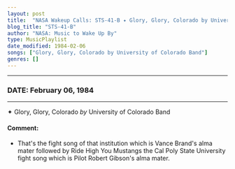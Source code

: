 ```yaml
---
layout: post
title:  "NASA Wakeup Calls: STS-41-B ✦ Glory, Glory, Colorado by University of Colorado Band ✦ February 06, 1984"
blog_title: "STS-41-B"
author: "NASA: Music to Wake Up By"
type: MusicPlaylist
date_modified: 1984-02-06
songs: ["Glory, Glory, Colorado by University of Colorado Band"]
genres: []
---
```


----
### DATE: February 06, 1984
----
✦ Glory, Glory, Colorado *by* University of Colorado Band  

#### Comment:
* That's the fight song of that institution which is Vance Brand's alma mater followed by Ride High You Mustangs the Cal Poly State University fight song which is Pilot Robert Gibson's alma mater.



<br/>
<center>
	<a target="_blank"
	   href="https://twitter.com/intent/tweet?hashtags=Space,NASA,Playlist,NASAWakeupCalls,SpaceProgram&text=🚀 {{ page.author}}, {{ page.title }}. {{ site.url }}{{ page.url }}&via=nasawakeupcalls"><i class="fab fa-twitter" title="Tweet this page" alt="Tweet this page" style="font-size: 1.3em;"></i></a>
	&nbsp; 	<i class="fas fa-user-astronaut" style="font-size: 1.5em;"></i> &nbsp;
    <a id="custom_amazon_link"
       type="amzn" search="#"
       category="popular music">
    <i class="fab fa-amazon" style="font-size: 1.3em;"></i></a>
</center>

<!-- Randomly resolve an individual entry from a song array -->
<script src="/assets/javascript/seedrandom.min.js"></script>
<script>
  var wake_me_up = ["Glory, Glory, Colorado by University of Colorado Band"];
  var prng = new Math.seedrandom();
  function randomSong() {
    song = wake_me_up[Math.floor(Math.random() * wake_me_up.length)];
    var amazon_link = document.getElementById("custom_amazon_link");
    amazon_link.setAttribute("search", song);
  }
  window.onload = randomSong();
</script>

